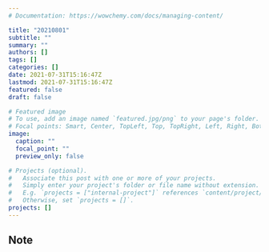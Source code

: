 ```yaml
---
# Documentation: https://wowchemy.com/docs/managing-content/

title: "20210801"
subtitle: ""
summary: ""
authors: []
tags: []
categories: []
date: 2021-07-31T15:16:47Z
lastmod: 2021-07-31T15:16:47Z
featured: false
draft: false

# Featured image
# To use, add an image named `featured.jpg/png` to your page's folder.
# Focal points: Smart, Center, TopLeft, Top, TopRight, Left, Right, BottomLeft, Bottom, BottomRight.
image:
  caption: ""
  focal_point: ""
  preview_only: false

# Projects (optional).
#   Associate this post with one or more of your projects.
#   Simply enter your project's folder or file name without extension.
#   E.g. `projects = ["internal-project"]` references `content/project/deep-learning/index.md`.
#   Otherwise, set `projects = []`.
projects: []
---
```


## Note

